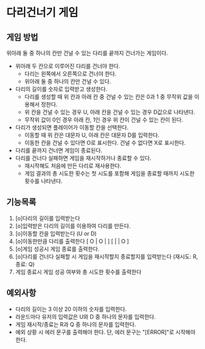 # 다리건너기 게임

## 게임 방법

위아래 둘 중 하나의 칸만 건널 수 있는 다리를 끝까지 건너가는 게임이다.

- 위아래 두 칸으로 이루어진 다리를 건너야 한다.
  - 다리는 왼쪽에서 오른쪽으로 건너야 한다.
  - 위아래 둘 중 하나의 칸만 건널 수 있다.
- 다리의 길이를 숫자로 입력받고 생성한다.
  - 다리를 생성할 때 위 칸과 아래 칸 중 건널 수 있는 칸은 0과 1 중 무작위 값을 이용해서 정한다.
  - 위 칸을 건널 수 있는 경우 U, 아래 칸을 건널 수 있는 경우 D값으로 나타낸다.
  - 무작위 값이 0인 경우 아래 칸, 1인 경우 위 칸이 건널 수 있는 칸이 된다.
- 다리가 생성되면 플레이어가 이동할 칸을 선택한다.
  - 이동할 때 위 칸은 대문자 U, 아래 칸은 대문자 D를 입력한다.
  - 이동한 칸을 건널 수 있다면 O로 표시한다. 건널 수 없다면 X로 표시한다.
- 다리를 끝까지 건너면 게임이 종료된다.
- 다리를 건너다 실패하면 게임을 재시작하거나 종료할 수 있다.
  - 재시작해도 처음에 만든 다리로 재사용한다.
  - 게임 결과의 총 시도한 횟수는 첫 시도를 포함해 게임을 종료할 때까지 시도한 횟수를 나타낸다.

## 기능목록

1. [o]다리의 길이를 입력받는다
2. [o]입력받은 다리의 길이를 이용하여 다리를 만든다.
3. [o]이동할 칸을 입력받는다 (U or D)
4. [o]이동한만큼 다리를 출력한다
        [ O | O |   ]
        [   |   | O ]
5. [o]게임 성공시 게임 종료를 출력한다.
6. [o]다리를 건너다 실패할 시 게임을 재시작할지 종료할지를 입력받는다 (재시도: R, 종료: Q)
7. 게임 종료시 게임 성공 여부와 총 시도한 횟수를 출력한다

## 예외사항
- 다리의 길이는 3 이상 20 이하의 숫자를 입력한다.
- 라운드마다 유저의 입력값은 U와 D 중 하나의 문자를 입력한다.
- 게임 재시작/종료는 R과 Q 중 하나의 문자를 입력한다.
- 예외 상황 시 에러 문구를 출력해야 한다. 단, 에러 문구는 "[ERROR]"로 시작해야 한다.